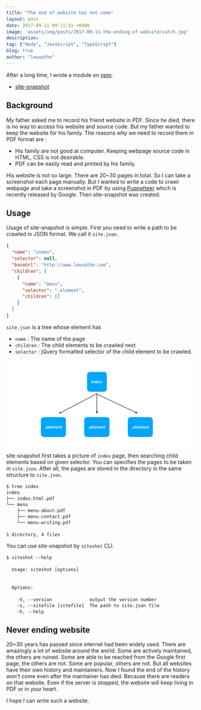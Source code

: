```yaml
---
title: "The end of website has not come"
layout: post
date: 2017-09-11 09:11:31 +0900
image: 'assets/img/posts/2017-09-11-the-ending-of-website/catch.jpg'
description:
tag: ["Node", "JavaScript", "TypeScript"]
blog: true
author: "lewuathe"
---
```


After a long time, I wrote a module on [npm](https://www.npmjs.com/).

* [site-snapshot](https://www.npmjs.com/package/site-snapshot)

## Background

My father asked me to record his friend website in PDF. Since he died, there is no way to access
his website and source code. But my father wanted to keep the website for his family. The reasons why
we need to record them in PDF format are :

* His family are not good at computer. Keeping webpage source code in HTML, CSS is not desirable.
* PDF can be easily read and printed by his family.

His website is not so large. There are 20~30 pages in total. So I can take a screenshot each page manually.
But I wanted to write a code to crawl webpage and take a screenshot in PDF by using [Puppetteer](https://github.com/GoogleChrome/puppeteer) which is recently released
by Google. Then site-snapshot was created.

## Usage

Usage of site-snapshot is simple. First you need to write a path to be crawled in JSON format. We call it `site.json`.

```JSON
{
  "name": "index",
  "selector": null,
  "baseUrl": "http://www.lewuathe.com",
  "children": [
    {
      "name": "menu",
      "selector": ".element",
      "children": []
    }
  ]
}
```

`site.json` is a tree whose element has

* `name` : The name of the page
* `children` : The child elements to be crawled next
* `selector` : jQuery formatted selector of the child element to be crawled.

![tree](images/posts/2017-09-11-the-ending-of-website/tree.png)

site-snapshot first takes a picture of `index` page, then searching child elements based on given selector.
You can specifies the pages to be taken in `site.json`. After all, the pages are stored in the directory
in the same structure to `site.json`.

```
$ tree index
index
├── index.html.pdf
└── menu
    ├── menu-about.pdf
    ├── menu-contact.pdf
    └── menu-writing.pdf

1 directory, 4 files
```

You can use site-snapshot by `siteshot` CLI.

```
$ siteshot --help

  Usage: siteshot [options]


  Options:

    -V, --version              output the version number
    -s, --sitefile [sitefile]  The path to site.json file
    -h, --help
```

## Never ending website

20~30 years has passed since internet had been widely used. There are amazingly a lot of website around the world.
Some are actively maintained, the others are ruined. Some are able to be reached from the Google first page, the others are not. Some are popular, others are not. But all websites have their own history and maintainers. Now I found the end of the history won't come even after the maintainer has died. Because there are readers on that website. Even if the server is stopped, the website will keep living in PDF or in your heart.

I hope I can write such a website.
